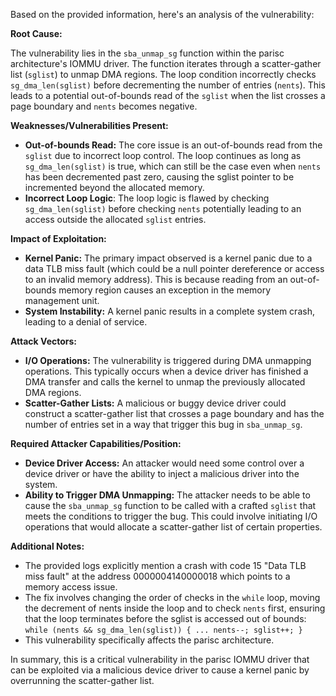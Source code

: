 Based on the provided information, here's an analysis of the vulnerability:

**Root Cause:**

The vulnerability lies in the `sba_unmap_sg` function within the parisc architecture's IOMMU driver. The function iterates through a scatter-gather list (`sglist`) to unmap DMA regions. The loop condition incorrectly checks `sg_dma_len(sglist)` before decrementing the number of entries (`nents`). This leads to a potential out-of-bounds read of the `sglist` when the list crosses a page boundary and `nents` becomes negative.

**Weaknesses/Vulnerabilities Present:**

*   **Out-of-bounds Read:** The core issue is an out-of-bounds read from the `sglist` due to incorrect loop control.  The loop continues as long as `sg_dma_len(sglist)` is true, which can still be the case even when `nents` has been decremented past zero, causing the sglist pointer to be incremented beyond the allocated memory.
*   **Incorrect Loop Logic**: The loop logic is flawed by checking `sg_dma_len(sglist)` before checking `nents` potentially leading to an access outside the allocated `sglist` entries.

**Impact of Exploitation:**

*   **Kernel Panic:**  The primary impact observed is a kernel panic due to a data TLB miss fault (which could be a null pointer dereference or access to an invalid memory address). This is because reading from an out-of-bounds memory region causes an exception in the memory management unit.
*   **System Instability:** A kernel panic results in a complete system crash, leading to a denial of service.

**Attack Vectors:**

*   **I/O Operations:** The vulnerability is triggered during DMA unmapping operations. This typically occurs when a device driver has finished a DMA transfer and calls the kernel to unmap the previously allocated DMA regions.
*   **Scatter-Gather Lists:** A malicious or buggy device driver could construct a scatter-gather list that crosses a page boundary and has the number of entries set in a way that trigger this bug in `sba_unmap_sg`.

**Required Attacker Capabilities/Position:**

*   **Device Driver Access:** An attacker would need some control over a device driver or have the ability to inject a malicious driver into the system.
*   **Ability to Trigger DMA Unmapping:** The attacker needs to be able to cause the `sba_unmap_sg` function to be called with a crafted `sglist` that meets the conditions to trigger the bug. This could involve initiating I/O operations that would allocate a scatter-gather list of certain properties.

**Additional Notes:**

*   The provided logs explicitly mention a crash with code 15 "Data TLB miss fault" at the address 0000004140000018 which points to a memory access issue.
*   The fix involves changing the order of checks in the `while` loop, moving the decrement of nents inside the loop and to check `nents` first, ensuring that the loop terminates before the sglist is accessed out of bounds: `while (nents && sg_dma_len(sglist)) { ... nents--; sglist++; }`
*   This vulnerability specifically affects the parisc architecture.

In summary, this is a critical vulnerability in the parisc IOMMU driver that can be exploited via a malicious device driver to cause a kernel panic by overrunning the scatter-gather list.